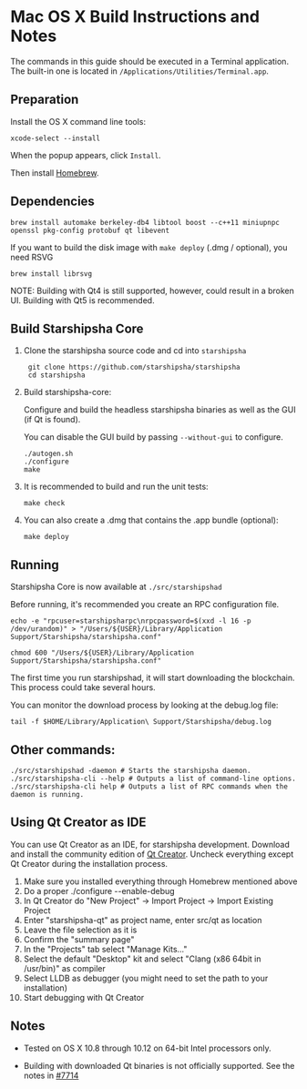 Mac OS X Build Instructions and Notes
====================================
The commands in this guide should be executed in a Terminal application.
The built-in one is located in `/Applications/Utilities/Terminal.app`.

Preparation
-----------
Install the OS X command line tools:

`xcode-select --install`

When the popup appears, click `Install`.

Then install [Homebrew](https://brew.sh).

Dependencies
----------------------

    brew install automake berkeley-db4 libtool boost --c++11 miniupnpc openssl pkg-config protobuf qt libevent

If you want to build the disk image with `make deploy` (.dmg / optional), you need RSVG

    brew install librsvg

NOTE: Building with Qt4 is still supported, however, could result in a broken UI. Building with Qt5 is recommended.

Build Starshipsha Core
------------------------

1. Clone the starshipsha source code and cd into `starshipsha`

        git clone https://github.com/starshipsha/starshipsha
        cd starshipsha

2.  Build starshipsha-core:

    Configure and build the headless starshipsha binaries as well as the GUI (if Qt is found).

    You can disable the GUI build by passing `--without-gui` to configure.

        ./autogen.sh
        ./configure
        make

3.  It is recommended to build and run the unit tests:

        make check

4.  You can also create a .dmg that contains the .app bundle (optional):

        make deploy

Running
-------

Starshipsha Core is now available at `./src/starshipshad`

Before running, it's recommended you create an RPC configuration file.

    echo -e "rpcuser=starshipsharpc\nrpcpassword=$(xxd -l 16 -p /dev/urandom)" > "/Users/${USER}/Library/Application Support/Starshipsha/starshipsha.conf"

    chmod 600 "/Users/${USER}/Library/Application Support/Starshipsha/starshipsha.conf"

The first time you run starshipshad, it will start downloading the blockchain. This process could take several hours.

You can monitor the download process by looking at the debug.log file:

    tail -f $HOME/Library/Application\ Support/Starshipsha/debug.log

Other commands:
-------

    ./src/starshipshad -daemon # Starts the starshipsha daemon.
    ./src/starshipsha-cli --help # Outputs a list of command-line options.
    ./src/starshipsha-cli help # Outputs a list of RPC commands when the daemon is running.

Using Qt Creator as IDE
------------------------
You can use Qt Creator as an IDE, for starshipsha development.
Download and install the community edition of [Qt Creator](https://www.qt.io/download/).
Uncheck everything except Qt Creator during the installation process.

1. Make sure you installed everything through Homebrew mentioned above
2. Do a proper ./configure --enable-debug
3. In Qt Creator do "New Project" -> Import Project -> Import Existing Project
4. Enter "starshipsha-qt" as project name, enter src/qt as location
5. Leave the file selection as it is
6. Confirm the "summary page"
7. In the "Projects" tab select "Manage Kits..."
8. Select the default "Desktop" kit and select "Clang (x86 64bit in /usr/bin)" as compiler
9. Select LLDB as debugger (you might need to set the path to your installation)
10. Start debugging with Qt Creator

Notes
-----

* Tested on OS X 10.8 through 10.12 on 64-bit Intel processors only.

* Building with downloaded Qt binaries is not officially supported. See the notes in [#7714](https://github.com/starshipsha/starshipsha/issues/7714)
